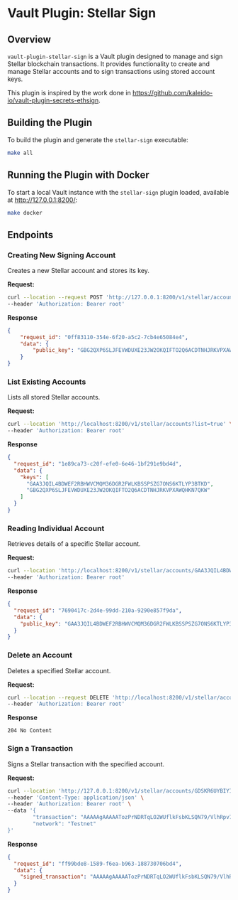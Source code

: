 # Vault Plugin: Stellar Sign

## Overview
`vault-plugin-stellar-sign` is a Vault plugin designed to manage and sign Stellar blockchain transactions. It provides functionality to create and manage Stellar accounts and to sign transactions using stored account keys. 

This plugin is inspired by the work done in https://github.com/kaleido-io/vault-plugin-secrets-ethsign. 

## Building the Plugin
To build the plugin and generate the `stellar-sign` executable:

```bash
make all
```

## Running the Plugin with Docker

To start a local Vault instance with the `stellar-sign` plugin loaded, available at http://127.0.0.1:8200/:

```bash
make docker
```

## Endpoints

### Creating New Signing Account
Creates a new Stellar account and stores its key.

**Request:**
```bash
curl --location --request POST 'http://127.0.0.1:8200/v1/stellar/accounts' \
--header 'Authorization: Bearer root'
```

**Response**
```json
{
    "request_id": "0ff83110-354e-6f20-a5c2-7cb4e65084e4",
    "data": {
        "public_key": "GBG2QXP6SLJFEVWDUXE23JW2OKQIFTO2Q6ACDTNHJRKVPXAWQHKN7QKW"
    }
}
```

### List Existing Accounts
Lists all stored Stellar accounts.

**Request:**
```bash
curl --location 'http://localhost:8200/v1/stellar/accounts?list=true' \
--header 'Authorization: Bearer root'
```

**Response**
```json
{
  "request_id": "1e89ca73-c20f-efe0-6e46-1bf291e9bd4d",
  "data": {
    "keys": [
      "GAA3JQIL4BDWEF2RBHWVCMQM36DGR2FWLKBSSPSZG7ONS6KTLYP3BTKD",
      "GBG2QXP6SLJFEVWDUXE23JW2OKQIFTO2Q6ACDTNHJRKVPXAWQHKN7QKW"
    ]
  }
}
```

### Reading Individual Account
Retrieves details of a specific Stellar account.

**Request:**
```bash
curl --location 'http://localhost:8200/v1/stellar/accounts/GAA3JQIL4BDWEF2RBHWVCMQM36DGR2FWLKBSSPSZG7ONS6KTLYP3BTKD' \
--header 'Authorization: Bearer root'
```

**Response**
```json
{
  "request_id": "7690417c-2d4e-99dd-210a-9290e857f9da",
  "data": {
    "public_key": "GAA3JQIL4BDWEF2RBHWVCMQM36DGR2FWLKBSSPSZG7ONS6KTLYP3BTKD"
  }
}
```

### Delete an Account
Deletes a specified Stellar account.

**Request:**
```bash
curl --location --request DELETE 'http://localhost:8200/v1/stellar/accounts/GDLKO7LP4TCQBNA5UYL7CEP3H4GVATZHWV2FLTDDTEX6HH4S4RHLEBEY' \
--header 'Authorization: Bearer root'
```

**Response**
```
204 No Content 
```

### Sign a Transaction
Signs a Stellar transaction with the specified account.

**Request:**
```bash
curl --location 'http://127.0.0.1:8200/v1/stellar/accounts/GDSKR6UYBIYIU7GGVPIUZCX6C7EWG5VCRC2VCCH5NVFLBWMOSLBDBLHW/sign' \
--header 'Content-Type: application/json' \
--header 'Authorization: Bearer root' \
--data '{
        "transaction": "AAAAAgAAAAATozPrNDRTqLO2WUflkFsbKLSQN79/VlhRpv7MMzePdgAAAGQAAMGGAAAAAQAAAAEAAAAAAAAAAAAAAABlhHryAAAAAAAAAAEAAAABAAAAABOjM+s0NFOos7ZZR+WQWxsotJA3v39WWFGm/swzN492AAAAAQAAAAB69J8A290AJGAqNy4f0QIXBG4NoPQm7B+vDdeR0AvXRQAAAAAAAAACVAvkAAAAAAAAAAAA",
        "network": "Testnet"
}'
```

**Response**
```json
{
  "request_id": "ff99bde8-1589-f6ea-b963-188730706bd4",
  "data": {
    "signed_transaction": "AAAAAgAAAAATozPrNDRTqLO2WUflkFsbKLSQN79/VlhRpv7MMzePdgAAAGQAAMGGAAAAAQAAAAEAAAAAAAAAAAAAAABlhHryAAAAAAAAAAEAAAABAAAAABOjM+s0NFOos7ZZR+WQWxsotJA3v39WWFGm/swzN492AAAAAQAAAAB69J8A290AJGAqNy4f0QIXBG4NoPQm7B+vDdeR0AvXRQAAAAAAAAACVAvkAAAAAAAAAAABU14fsAAAAEASISX5s51KVscnLwbjl/0kU8I47SmhFo+Ldn2+rugtHCBQmunwH994JhUDCT2ra0WrMyRDNoGYQL4xaKrh65YP"
  }
}

```
